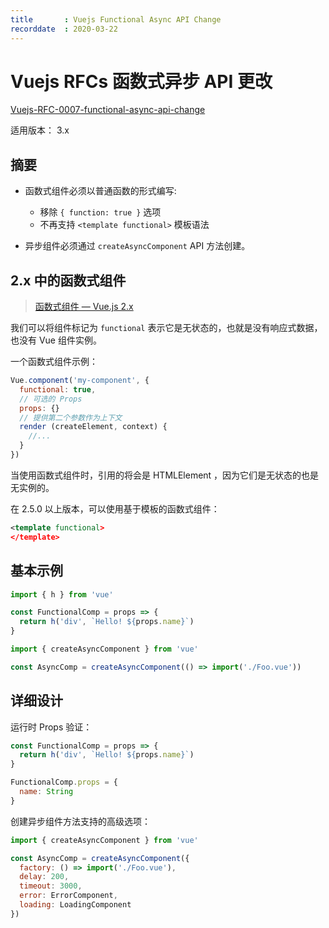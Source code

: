 ```yaml
---
title       : Vuejs Functional Async API Change
recorddate  : 2020-03-22
---
```


# Vuejs RFCs 函数式异步 API 更改

[Vuejs-RFC-0007-functional-async-api-change][rfc-0007]

[rfc-0007]: <https://github.com/vuejs/rfcs/blob/master/active-rfcs/0007-functional-async-api-change.md>

适用版本： 3.x

## 摘要

- 函数式组件必须以普通函数的形式编写:
  - 移除 `{ function: true }` 选项
  - 不再支持 `<template functional>` 模板语法

- 异步组件必须通过 `createAsyncComponent` API 方法创建。


## 2.x 中的函数式组件

> [函数式组件 — Vue.js 2.x](https://cn.vuejs.org/v2/guide/render-function.html#函数式组件)

我们可以将组件标记为 `functional` 表示它是无状态的，也就是没有响应式数据，也没有 Vue 组件实例。


一个函数式组件示例：

```js
Vue.component('my-component', {
  functional: true,
  // 可选的 Props
  props: {}
  // 提供第二个参数作为上下文
  render (createElement, context) {
    //...
  }
})
```

当使用函数式组件时，引用的将会是 HTMLElement ，因为它们是无状态的也是无实例的。

在 2.5.0 以上版本，可以使用基于模板的函数式组件：

```xml
<template functional>
</template>
```

## 基本示例

```js
import { h } from 'vue'

const FunctionalComp = props => {
  return h('div', `Hello! ${props.name}`)
}
```

```js
import { createAsyncComponent } from 'vue'

const AsyncComp = createAsyncComponent(() => import('./Foo.vue'))
```

## 详细设计

运行时 Props 验证：

```js
const FunctionalComp = props => {
  return h('div', `Hello! ${props.name}`)
}

FunctionalComp.props = {
  name: String
}
```

创建异步组件方法支持的高级选项：

```js
import { createAsyncComponent } from 'vue'

const AsyncComp = createAsyncComponent({
  factory: () => import('./Foo.vue'),
  delay: 200,
  timeout: 3000,
  error: ErrorComponent,
  loading: LoadingComponent
})
```
